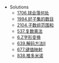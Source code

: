 <!-- docs/_sidebar.md created by koko-docsify_sidebarTool -->

- Solutions
  - [1706.球会落何处](Solutions/1706.球会落何处.md)
  - [1994.好子集的数目](Solutions/1994.好子集的数目.md)
  - [2104.子数组范围和](Solutions/2104.子数组范围和.md)
  - [537.复数乘法](Solutions/537.复数乘法.md)
  - [6.Z字形变换](Solutions/6.Z字形变换.md)
  - [639.解码方法II](Solutions/639.解码方法II.md)
  - [677.键值映射](Solutions/677.键值映射.md)
  - [838.推多米诺](Solutions/838.推多米诺.md)
 